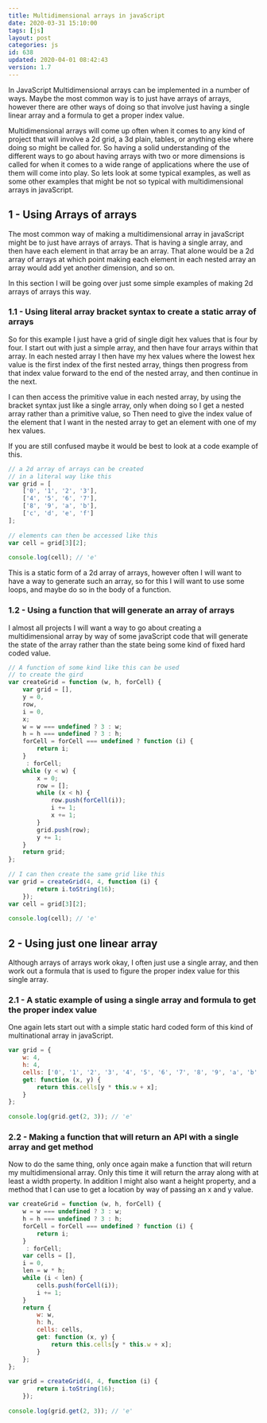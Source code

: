 ```yaml
---
title: Multidimensional arrays in javaScript
date: 2020-03-31 15:10:00
tags: [js]
layout: post
categories: js
id: 638
updated: 2020-04-01 08:42:43
version: 1.7
---
```


In JavaScript Multidimensional arrays can be implemented in a number of ways. Maybe the most common way is to just have arrays of arrays, however there are other ways of doing so that involve just having a single linear array and a formula to get a proper index value.

Multidimensional arrays will come up often when it comes to any kind of project that will involve a 2d grid, a 3d plain, tables, or anything else where doing so might be called for. So having a solid understanding of the different ways to go about having arrays with two or more dimensions is called for when it comes to a wide range of applications where the use of them will come into play. So lets look at some typical examples, as well as some other examples that might be not so typical with multidimensional arrays in javaScript.

<!-- more -->

## 1 - Using Arrays of arrays

The most common way of making a multidimensional array in javaScript might be to just have arrays of arrays. That is having a single array, and then have each element in that array be an array. That alone would be a 2d array of arrays at which point making each element in each nested array an array would add yet another dimension, and so on.

In this section I will be going over just some simple examples of making 2d arrays of arrays this way.

### 1.1 - Using literal array bracket syntax to create a static array of arrays

So for this example I just have a grid of single digit hex values that is four by four. I start out with just a simple array, and then have four arrays within that array. In each nested array I then have my hex values where the lowest hex value is the first index of the first nested array, things then progress from that index value forward to the end of the nested array, and then continue in the next.

I can then access the primitive value in each nested array, by using the bracket syntax just like a single array, only when doing so I get a nested array rather than a primitive value, so Then need to give the index value of the element that I want in the nested array to get an element with one of my hex values.

If you are still confused maybe it would be best to look at a code example of this.

```js
// a 2d array of arrays can be created
// in a literal way like this
var grid = [
    ['0', '1', '2', '3'],
    ['4', '5', '6', '7'],
    ['8', '9', 'a', 'b'],
    ['c', 'd', 'e', 'f']
];
 
// elements can then be accessed like this
var cell = grid[3][2];
 
console.log(cell); // 'e'
```

This is a static form of a 2d array of arrays, however often I will want to have a way to generate such an array, so for this I will want to use some loops, and maybe do so in the body of a function.

### 1.2 - Using a function that will generate an array of arrays

I almost all projects I will want a way to go about creating a multidimensional array by way of some javaScript code that will generate the state of the array rather than the state being some kind of fixed hard coded value.

```js
// A function of some kind like this can be used
// to create the gird
var createGrid = function (w, h, forCell) {
    var grid = [],
    y = 0,
    row,
    i = 0,
    x;
    w = w === undefined ? 3 : w;
    h = h === undefined ? 3 : h;
    forCell = forCell === undefined ? function (i) {
        return i;
    }
     : forCell;
    while (y < w) {
        x = 0;
        row = [];
        while (x < h) {
            row.push(forCell(i));
            i += 1;
            x += 1;
        }
        grid.push(row);
        y += 1;
    }
    return grid;
};
 
// I can then create the same grid like this
var grid = createGrid(4, 4, function (i) {
        return i.toString(16);
    });
var cell = grid[3][2];
 
console.log(cell); // 'e'
```

## 2 - Using just one linear array

Although arrays of arrays work okay, I often just use a single array, and then work out a formula that is used to figure the proper index value for this single array.

### 2.1 - A static example of using a single array and formula to get the proper index value

One again lets start out with a simple static hard coded form of this kind of multinational array in javaScript.

```js
var grid = {
    w: 4,
    h: 4,
    cells: ['0', '1', '2', '3', '4', '5', '6', '7', '8', '9', 'a', 'b', 'c', 'd', 'e', 'f'],
    get: function (x, y) {
        return this.cells[y * this.w + x];
    }
};
 
console.log(grid.get(2, 3)); // 'e'
```

### 2.2 - Making a function that will return an API with a single array and get method

Now to do the same thing, only once again make a function that will return my multidimensional array. Only this time it will return the array along with at least a width property. In addition I might also want a height property, and a method that I can use to get a location by way of passing an x and y value.

```js
var createGrid = function (w, h, forCell) {
    w = w === undefined ? 3 : w;
    h = h === undefined ? 3 : h;
    forCell = forCell === undefined ? function (i) {
        return i;
    }
     : forCell;
    var cells = [],
    i = 0,
    len = w * h;
    while (i < len) {
        cells.push(forCell(i));
        i += 1;
    }
    return {
        w: w,
        h: h,
        cells: cells,
        get: function (x, y) {
            return this.cells[y * this.w + x];
        }
    };
};
 
var grid = createGrid(4, 4, function (i) {
        return i.toString(16);
    });
 
console.log(grid.get(2, 3)); // 'e'
```